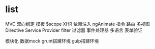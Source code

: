 # list

MVC
双向绑定
模板
$scope
XHR
依赖注入
ngAnimate
指令
路由
多视图
Directive
Service
Provider
filter
过滤器
事件处理器
多语言
表单验证

模块化
数据mock
grunt搭建环境
gulp搭建环境
